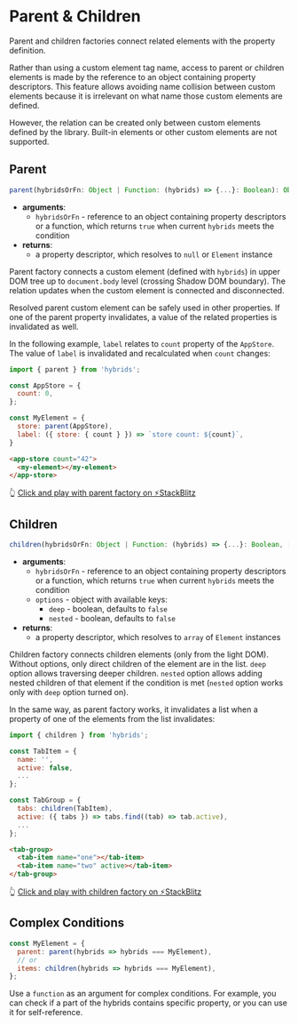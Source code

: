 # Parent & Children

Parent and children factories connect related elements with the property definition.

Rather than using a custom element tag name, access to parent or children elements is made by the reference to an object containing property descriptors. This feature allows avoiding name collision between custom elements because it is irrelevant on what name those custom elements are defined.

However, the relation can be created only between custom elements defined by the library. Built-in elements or other custom elements are not supported.

## Parent

```typescript
parent(hybridsOrFn: Object | Function: (hybrids) => {...}: Boolean): Object
```

* **arguments**:
  * `hybridsOrFn` - reference to an object containing property descriptors or a function, which returns `true` when current `hybrids` meets the condition
* **returns**: 
  * a property descriptor, which resolves to `null` or `Element` instance 

Parent factory connects a custom element (defined with `hybrids`) in upper DOM tree up to `document.body` level (crossing Shadow DOM boundary). The relation updates when the custom element is connected and disconnected.

Resolved parent custom element can be safely used in other properties. If one of the parent property invalidates, a value of the related properties is invalidated as well.

In the following example, `label` relates to `count` property of the `AppStore`. The value of `label` is invalidated and recalculated when `count` changes:

```javascript
import { parent } from 'hybrids';

const AppStore = {
  count: 0,
};

const MyElement = {
  store: parent(AppStore),
  label: ({ store: { count } }) => `store count: ${count}`,
}
```

```html
<app-store count="42">
  <my-element></my-element>
</app-store>
```

👆 [Click and play with parent factory on ⚡StackBlitz](https://stackblitz.com/edit/hybrids-parent-factory?file=index.js)

## Children

```typescript
children(hybridsOrFn: Object | Function: (hybrids) => {...}: Boolean, [options: Object]): Object
```

* **arguments**:
  * `hybridsOrFn` - reference to an object containing property descriptors or a function, which returns `true` when current `hybrids` meets the condition
  * `options` - object with available keys:
    * `deep` - boolean, defaults to `false`
    * `nested` - boolean, defaults to `false`
* **returns**:
  * a property descriptor, which resolves to `array` of `Element` instances

Children factory connects children elements (only from the light DOM). Without options, only direct children of the element are in the list. `deep` option allows traversing
deeper children. `nested` option allows adding nested children of that element if the condition is met (`nested` option works only with `deep` option turned on).

In the same way, as parent factory works, it invalidates a list when a property of one of the elements from the list invalidates:

```javascript
import { children } from 'hybrids';

const TabItem = {
  name: '',
  active: false,
  ...
};

const TabGroup = {
  tabs: children(TabItem),
  active: ({ tabs }) => tabs.find((tab) => tab.active),
  ...
};
```

```html
<tab-group>
  <tab-item name="one"></tab-item>
  <tab-item name="two" active></tab-item>
</tab-group>
```

👆 [Click and play with children factory on ⚡StackBlitz](https://stackblitz.com/edit/hybrids-children-factory?file=index.js)

## Complex Conditions

```javascript
const MyElement = {
  parent: parent(hybrids => hybrids === MyElement),
  // or
  items: children(hybrids => hybrids === MyElement),
};
```

Use a `function` as an argument for complex conditions. For example, you can check if a part of the hybrids contains specific property, or you can use it for self-reference.

